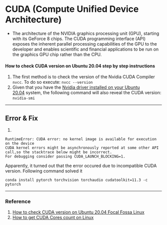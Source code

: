 # CUDA (Compute Unified Device Architecture)
* The architecture of the NVIDIA graphics processing unit (GPU), starting with its GeForce 8 chips. The CUDA programming interface (API) exposes the inherent parallel processing capabilities of the GPU to the developer and enables scientific and financial applications to be run on the graphics GPU chip rather than the CPU.
                                
#### How to check CUDA version on Ubuntu 20.04 step by step instructions
1. The first method is to check the version of the Nvidia CUDA Compiler `nvcc`. To do so execute: `nvcc --version`
2. Given that you have the [Nvidia driver installed on your Ubuntu 20.04](https://linuxconfig.org/how-to-install-the-nvidia-drivers-on-ubuntu-20-04-focal-fossa-linux) system, the following command will also reveal the CUDA version: `nvidia-smi`

---

## Error & Fix

1. 
```
RuntimeError: CUDA error: no kernel image is available for execution on the device
CUDA kernel errors might be asynchronously reported at some other API call,so the stacktrace below might be incorrect.
For debugging consider passing CUDA_LAUNCH_BLOCKING=1.
```

Apparently, it turned out that the error occured due to incompatible CUDA version. Following command solved it
```
conda install pytorch torchvision torchaudio cudatoolkit=11.3 -c pytorch
```

---

### Reference
1. [How to check CUDA version on Ubuntu 20.04 Focal Fossa Linux](https://linuxconfig.org/how-to-check-cuda-version-on-ubuntu-20-04-focal-fossa-linux)
2. [How to get CUDA Cores count on Linux](https://linuxconfig.org/how-to-get-cuda-cores-count-on-linux)
